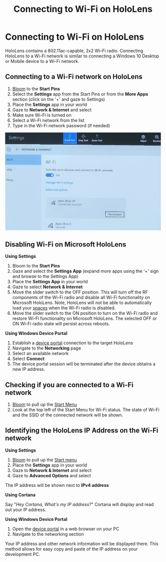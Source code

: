 ﻿---
title: Connecting to Wi-Fi on HoloLens
description: 
author: 
ms.author: mazeller
ms.date: 2/28/2018
ms.topic: article
keywords: 
---



# Connecting to Wi-Fi on HoloLens

HoloLens contains a 802.11ac-capable, 2x2 Wi-Fi radio. Connecting HoloLens to a Wi-Fi network is similar to connecting a Windows 10 Desktop or Mobile device to a Wi-Fi network.

## Connecting to a Wi-Fi network on HoloLens
1. [Bloom](gestures.md#bloom) to the **Start Pins**
2. Select the **Settings** app from the Start Pins or from the **More Apps** section (click on the '+' and gaze to Settings)
3. Place the **Settings** app in your world
4. Gaze to **Network & Internet** and select
5. Make sure Wi-Fi is turned on
6. Select a Wi-Fi network from the list
7. Type in the Wi-Fi network password (if needed)

![Wifi Settings](images/wifi-hololens-600px.jpg)

## Disabling Wi-Fi on Microsoft HoloLens

**Using Settings**
1. Bloom to the **Start Pins**
2. Gaze and select the **Settings App** (expand more apps using the '+' sign and browse to the Settings App)
3. Place the **Settings App** in your world
4. Gaze to select **Network & Internet**
5. Move the slider switch to the OFF position. This will turn off the RF components of the Wi-Fi radio and disable all Wi-Fi functionality on Microsoft HoloLens. Note, HoloLens will not be able to automatically load your [spaces](environment-considerations-for-hololens.md#spaces) when the Wi-Fi radio is disabled.
6. Move the slider switch to the ON position to turn on the Wi-Fi radio and restore Wi-Fi functionality on Microsoft HoloLens. The selected OFF or ON Wi-Fi radio state will persist across reboots.

**Using Windows Device Portal**
1. Establish a [device portal](using-the-windows-device-portal.md#networking) connection to the target HoloLens
2. Navigate to the **Networking** page
3. Select an available network
4. Select **Connect**
5. The device portal session will be terminated after the device obtains a new IP address.

## Checking if you are connected to a Wi-Fi network
1. [Bloom](gestures.md#bloom) to pull up the [Start Menu](navigating-the-windows-mixed-reality-home.md#start-menu)
2. Look at the top left of the Start Menu for Wi-Fi status. The state of Wi-Fi and the SSID of the connected network will be shown.

## Identifying the HoloLens IP Address on the Wi-Fi network

**Using Settings**
1. [Bloom](gestures.md#bloom) to pull up the [Start menu](navigating-the-windows-mixed-reality-home.md#start-menu)
2. Place the **Settings** app in your world
3. Gaze to **Network & Internet** and select
4. Gaze to **Advanced Options** and select

The IP address will be shown next to **IPv4 address**

**Using Cortana**

Say "*Hey Cortana, What's my IP address?*" Cortana will display and read out your IP address.

**Using Windows Device Portal**
1. Open the [device portal](using-the-windows-device-portal.md#networking) in a web browser on your PC
2. Navigate to the networking section

Your IP address and other network information will be displayed there. This method allows for easy copy and paste of the IP address on your development PC.